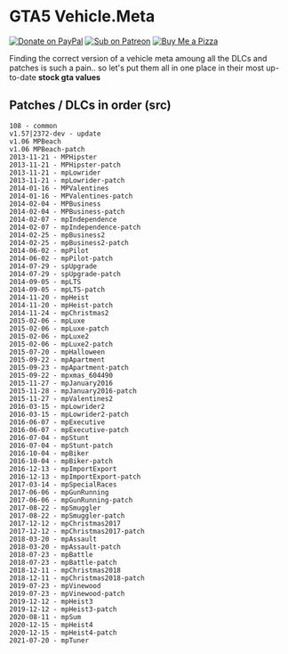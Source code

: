 # GTA5 Vehicle.Meta

[![Donate on PayPal](https://img.shields.io/badge/Donate-PayPal-%2300457C?style=for-the-badge&logo=paypal)](https://paypal.me/zfbx)
[![Sub on Patreon](https://img.shields.io/badge/Support-Patreon-%23FF424D?style=for-the-badge&logo=patreon)](https://www.patreon.com/zfbx)
[![Buy Me a Pizza](https://img.shields.io/badge/Pizza-BuyMeACoffee-%23FFDD00?style=for-the-badge&logo=buymeacoffee)](https://www.buymeacoffee.com/zfbx)

Finding the correct version of a vehicle meta amoung all the DLCs and patches is such a pain.. so let's put them all in one place in their most up-to-date **stock gta values**

## Patches / DLCs in order (src)
```
108 - common
v1.57|2372-dev - update
v1.06 MPBeach
v1.06 MPBeach-patch
2013-11-21 - MPHipster
2013-11-21 - MPHipster-patch
2013-11-21 - mpLowrider
2013-11-21 - mpLowrider-patch
2014-01-16 - MPValentines
2014-01-16 - MPValentines-patch
2014-02-04 - MPBusiness
2014-02-04 - MPBusiness-patch
2014-02-07 - mpIndependence
2014-02-07 - mpIndependence-patch
2014-02-25 - mpBusiness2
2014-02-25 - mpBusiness2-patch
2014-06-02 - mpPilot
2014-06-02 - mpPilot-patch
2014-07-29 - spUpgrade
2014-07-29 - spUpgrade-patch
2014-09-05 - mpLTS
2014-09-05 - mpLTS-patch
2014-11-20 - mpHeist
2014-11-20 - mpHeist-patch
2014-11-24 - mpChristmas2
2015-02-06 - mpLuxe
2015-02-06 - mpLuxe-patch
2015-02-06 - mpLuxe2
2015-02-06 - mpLuxe2-patch
2015-07-20 - mpHalloween
2015-09-22 - mpApartment
2015-09-23 - mpApartment-patch
2015-09-22 - mpxmas_604490
2015-11-27 - mpJanuary2016
2015-11-28 - mpJanuary2016-patch
2015-11-27 - mpValentines2
2016-03-15 - mpLowrider2
2016-03-15 - mpLowrider2-patch
2016-06-07 - mpExecutive
2016-06-07 - mpExecutive-patch
2016-07-04 - mpStunt
2016-07-04 - mpStunt-patch
2016-10-04 - mpBiker
2016-10-04 - mpBiker-patch
2016-12-13 - mpImportExport
2016-12-13 - mpImportExport-patch
2017-03-14 - mpSpecialRaces
2017-06-06 - mpGunRunning
2017-06-06 - mpGunRunning-patch
2017-08-22 - mpSmuggler
2017-08-22 - mpSmuggler-patch
2017-12-12 - mpChristmas2017
2017-12-12 - mpChristmas2017-patch
2018-03-20 - mpAssault
2018-03-20 - mpAssault-patch
2018-07-23 - mpBattle
2018-07-23 - mpBattle-patch
2018-12-11 - mpChristmas2018
2018-12-11 - mpChristmas2018-patch
2019-07-23 - mpVinewood
2019-07-23 - mpVinewood-patch
2019-12-12 - mpHeist3
2019-12-12 - mpHeist3-patch
2020-08-11 - mpSum
2020-12-15 - mpHeist4
2020-12-15 - mpHeist4-patch
2021-07-20 - mpTuner
```